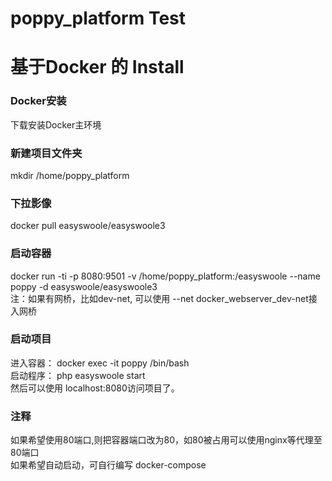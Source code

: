 # poppy_platform Test

# 基于Docker 的  Install
### Docker安装
下载安装Docker主环境

### 新建项目文件夹
mkdir /home/poppy_platform   

### 下拉影像  
docker pull easyswoole/easyswoole3       

### 启动容器
docker run -ti -p 8080:9501  -v /home/poppy_platform:/easyswoole  --name poppy  -d  easyswoole/easyswoole3      
注：如果有网桥，比如dev-net, 可以使用 --net docker_webserver_dev-net接入网桥   

### 启动项目
进入容器： docker exec -it poppy /bin/bash    
启动程序：  php easyswoole start    
然后可以使用 localhost:8080访问项目了。     

### 注释
如果希望使用80端口,则把容器端口改为80，如80被占用可以使用nginx等代理至80端口       
如果希望自动启动，可自行编写 docker-compose

